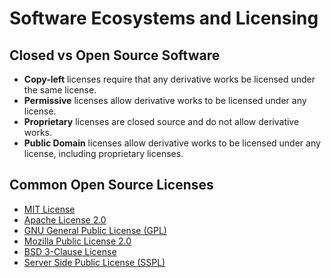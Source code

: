 # Software Ecosystems and Licensing

## Closed vs Open Source Software

- **Copy-left** licenses require that any derivative works be licensed under the same license.
- **Permissive** licenses allow derivative works to be licensed under any license.
- **Proprietary** licenses are closed source and do not allow derivative works.
- **Public Domain** licenses allow derivative works to be licensed under any license, including proprietary licenses.

## Common Open Source Licenses

- [MIT License](https://opensource.org/licenses/MIT)
- [Apache License 2.0](https://www.apache.org/licenses/LICENSE-2.0)
- [GNU General Public License (GPL)](https://www.gnu.org/licenses/gpl-3.0.en.html)
- [Mozilla Public License 2.0](https://www.mozilla.org/en-US/MPL/2.0/)
- [BSD 3-Clause License](https://opensource.org/licenses/BSD-3-Clause)
- [Server Side Public License (SSPL)](https://www.mongodb.com/licensing/server-side-public-license)

